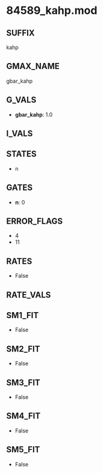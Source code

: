 # 84589_kahp.mod

## SUFFIX

kahp

## GMAX_NAME

gbar_kahp

## G_VALS

- **gbar_kahp**: 1.0

## I_VALS


## STATES

- n

## GATES

- **n**: 0

## ERROR_FLAGS

- 4
- 11

## RATES

- False

## RATE_VALS


## SM1_FIT

- False

## SM2_FIT

- False

## SM3_FIT

- False

## SM4_FIT

- False

## SM5_FIT

- False

